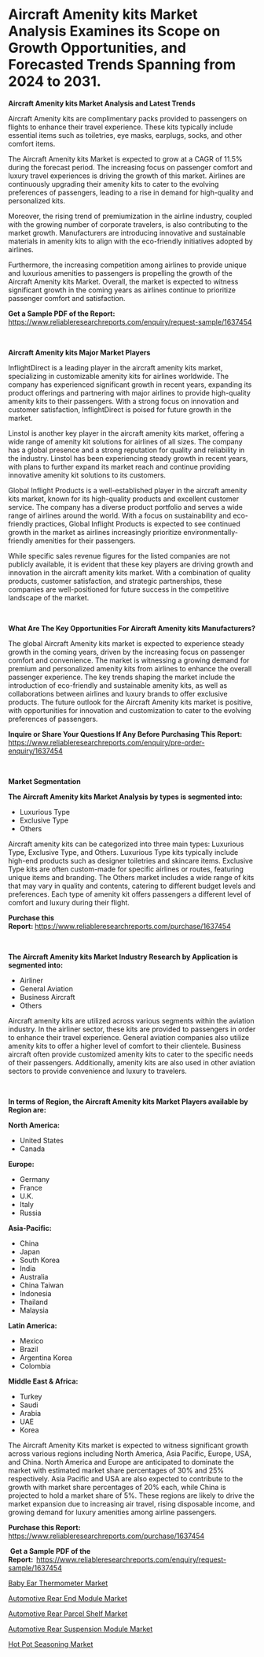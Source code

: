 <p><h1>Aircraft Amenity kits Market Analysis Examines its Scope on Growth Opportunities, and Forecasted Trends Spanning from 2024 to 2031.</h1></p><p><strong>Aircraft Amenity kits Market Analysis and Latest Trends</strong></p>
<p><p>Aircraft Amenity kits are complimentary packs provided to passengers on flights to enhance their travel experience. These kits typically include essential items such as toiletries, eye masks, earplugs, socks, and other comfort items.</p><p>The Aircraft Amenity kits Market is expected to grow at a CAGR of 11.5% during the forecast period. The increasing focus on passenger comfort and luxury travel experiences is driving the growth of this market. Airlines are continuously upgrading their amenity kits to cater to the evolving preferences of passengers, leading to a rise in demand for high-quality and personalized kits.</p><p>Moreover, the rising trend of premiumization in the airline industry, coupled with the growing number of corporate travelers, is also contributing to the market growth. Manufacturers are introducing innovative and sustainable materials in amenity kits to align with the eco-friendly initiatives adopted by airlines.</p><p>Furthermore, the increasing competition among airlines to provide unique and luxurious amenities to passengers is propelling the growth of the Aircraft Amenity kits Market. Overall, the market is expected to witness significant growth in the coming years as airlines continue to prioritize passenger comfort and satisfaction.</p></p>
<p><strong>Get a Sample PDF of the Report:&nbsp;</strong> <a href="https://www.reliableresearchreports.com/enquiry/request-sample/1637454">https://www.reliableresearchreports.com/enquiry/request-sample/1637454</a></p>
<p>&nbsp;</p>
<p><strong>Aircraft Amenity kits Major Market Players</strong></p>
<p><p>InflightDirect is a leading player in the aircraft amenity kits market, specializing in customizable amenity kits for airlines worldwide. The company has experienced significant growth in recent years, expanding its product offerings and partnering with major airlines to provide high-quality amenity kits to their passengers. With a strong focus on innovation and customer satisfaction, InflightDirect is poised for future growth in the market.</p><p>Linstol is another key player in the aircraft amenity kits market, offering a wide range of amenity kit solutions for airlines of all sizes. The company has a global presence and a strong reputation for quality and reliability in the industry. Linstol has been experiencing steady growth in recent years, with plans to further expand its market reach and continue providing innovative amenity kit solutions to its customers.</p><p>Global Inflight Products is a well-established player in the aircraft amenity kits market, known for its high-quality products and excellent customer service. The company has a diverse product portfolio and serves a wide range of airlines around the world. With a focus on sustainability and eco-friendly practices, Global Inflight Products is expected to see continued growth in the market as airlines increasingly prioritize environmentally-friendly amenities for their passengers.</p><p>While specific sales revenue figures for the listed companies are not publicly available, it is evident that these key players are driving growth and innovation in the aircraft amenity kits market. With a combination of quality products, customer satisfaction, and strategic partnerships, these companies are well-positioned for future success in the competitive landscape of the market.</p></p>
<p>&nbsp;</p>
<p><strong>What Are The Key Opportunities For Aircraft Amenity kits Manufacturers?</strong></p>
<p><p>The global Aircraft Amenity kits market is expected to experience steady growth in the coming years, driven by the increasing focus on passenger comfort and convenience. The market is witnessing a growing demand for premium and personalized amenity kits from airlines to enhance the overall passenger experience. The key trends shaping the market include the introduction of eco-friendly and sustainable amenity kits, as well as collaborations between airlines and luxury brands to offer exclusive products. The future outlook for the Aircraft Amenity kits market is positive, with opportunities for innovation and customization to cater to the evolving preferences of passengers.</p></p>
<p><strong>Inquire or Share Your Questions If Any Before Purchasing This Report:</strong> <a href="https://www.reliableresearchreports.com/enquiry/pre-order-enquiry/1637454">https://www.reliableresearchreports.com/enquiry/pre-order-enquiry/1637454</a></p>
<p>&nbsp;</p>
<p><strong>Market Segmentation</strong></p>
<p><strong>The Aircraft Amenity kits Market Analysis by types is segmented into:</strong></p>
<p><ul><li>Luxurious Type</li><li>Exclusive Type</li><li>Others</li></ul></p>
<p><p>Aircraft amenity kits can be categorized into three main types: Luxurious Type, Exclusive Type, and Others. Luxurious Type kits typically include high-end products such as designer toiletries and skincare items. Exclusive Type kits are often custom-made for specific airlines or routes, featuring unique items and branding. The Others market includes a wide range of kits that may vary in quality and contents, catering to different budget levels and preferences. Each type of amenity kit offers passengers a different level of comfort and luxury during their flight.</p></p>
<p><strong>Purchase this Report:&nbsp;</strong><a href="https://www.reliableresearchreports.com/purchase/1637454">https://www.reliableresearchreports.com/purchase/1637454</a></p>
<p>&nbsp;</p>
<p><strong>The Aircraft Amenity kits Market Industry Research by Application is segmented into:</strong></p>
<p><ul><li>Airliner</li><li>General Aviation</li><li>Business Aircraft</li><li>Others</li></ul></p>
<p><p>Aircraft amenity kits are utilized across various segments within the aviation industry. In the airliner sector, these kits are provided to passengers in order to enhance their travel experience. General aviation companies also utilize amenity kits to offer a higher level of comfort to their clientele. Business aircraft often provide customized amenity kits to cater to the specific needs of their passengers. Additionally, amenity kits are also used in other aviation sectors to provide convenience and luxury to travelers.</p></p>
<p>&nbsp;</p>
<p><strong>In terms of Region, the Aircraft Amenity kits Market Players available by Region are:</strong></p>
<p>
    <p> <strong> North America: </strong>
        <ul>
            <li>United States</li>
            <li>Canada</li>
        </ul>
        </p> 
    <p> <strong> Europe: </strong>
        <ul>
            <li>Germany</li>
            <li>France</li>
            <li>U.K.</li>
            <li>Italy</li>
            <li>Russia</li>
        </ul>
        </p> 
    <p> <strong> Asia-Pacific: </strong>
        <ul>
            <li>China</li>
            <li>Japan</li>
            <li>South Korea</li>
            <li>India</li>
            <li>Australia</li>
            <li>China Taiwan</li>
            <li>Indonesia</li>
            <li>Thailand</li>
            <li>Malaysia</li>
        </ul>
        </p> 
    <p> <strong> Latin America: </strong>
        <ul>
            <li>Mexico</li>
            <li>Brazil</li>
            <li>Argentina Korea</li>
            <li>Colombia</li>
        </ul>
        </p> 
    <p> <strong> Middle East & Africa: </strong>
        <ul>
            <li>Turkey</li>
            <li>Saudi</li>
            <li>Arabia</li>
            <li>UAE</li>
            <li>Korea</li>
        </ul>
    </p>
    </p>
<p><p>The Aircraft Amenity Kits market is expected to witness significant growth across various regions including North America, Asia Pacific, Europe, USA, and China. North America and Europe are anticipated to dominate the market with estimated market share percentages of 30% and 25% respectively. Asia Pacific and USA are also expected to contribute to the growth with market share percentages of 20% each, while China is projected to hold a market share of 5%. These regions are likely to drive the market expansion due to increasing air travel, rising disposable income, and growing demand for luxury amenities among airline passengers.</p></p>
<p><strong>Purchase this Report: </strong><a href="https://www.reliableresearchreports.com/purchase/1637454">https://www.reliableresearchreports.com/purchase/1637454</a></p>
<p>&nbsp;<strong>Get a Sample PDF of the Report:&nbsp;&nbsp;</strong><a href="https://www.reliableresearchreports.com/enquiry/request-sample/1637454">https://www.reliableresearchreports.com/enquiry/request-sample/1637454</a></p>
<p><strong></strong></p>
<p><p><a href="https://issuu.com/reportprime-2/docs/baby-ear-thermometer-market-size-2030.pptx">Baby Ear Thermometer Market</a></p><p><a href="https://github.com/jodemen/Market-Research-Report-List-1/blob/main/automotive-rear-end-module-market.md">Automotive Rear End Module Market</a></p><p><a href="https://github.com/Sarissaschmalingtr6fz2739/Market-Research-Report-List-1/blob/main/automotive-rear-parcel-shelf-market.md">Automotive Rear Parcel Shelf Market</a></p><p><a href="https://github.com/WillieWoodard/Market-Research-Report-List-3/blob/main/automotive-rear-suspension-module-market.md">Automotive Rear Suspension Module Market</a></p><p><a href="https://issuu.com/reportprime-2/docs/hot-pot-seasoning-market-size-2030.pptx">Hot Pot Seasoning Market</a></p></p>
